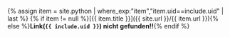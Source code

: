 {% assign item = site.python | where_exp:"item","item.uid==include.uid" | last %}
{% if item != null %}[{{ item.title }}]({{ site.url }}/{{ item.url }}){% else %}**Link(`{{ include.uid }}`) nicht gefunden!!**{% endif %}